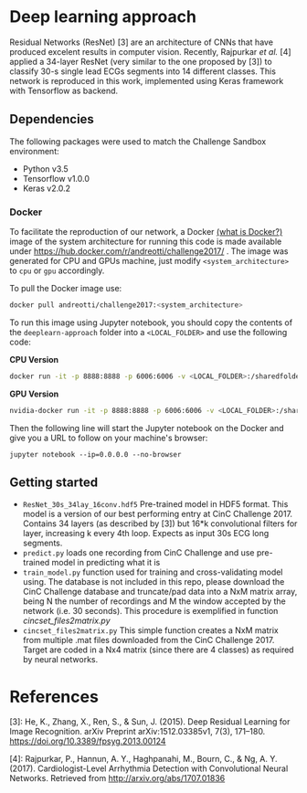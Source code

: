 # Deep learning approach


Residual Networks (ResNet) [3] are an architecture of CNNs that have produced excelent results in computer vision. Recently, Rajpurkar _et al._ [4] applied a 34-layer ResNet (very similar to the one proposed by [3]) to classify 30-s single lead ECGs segments into 14 different classes. This network is reproduced in this work, implemented using Keras framework with Tensorflow as backend.


## Dependencies

The following packages were used to match the Challenge Sandbox environment:

- Python v3.5
- Tensorflow v1.0.0
- Keras v2.0.2

### Docker

To facilitate the reproduction of our network, a Docker [(what is Docker?)](https://www.docker.com/what-docker) image of the system architecture for running this code is made available under https://hub.docker.com/r/andreotti/challenge2017/ . The image was generated for CPU and GPUs machine, just modify `<system_architecture>` to `cpu` or `gpu` accordingly.

To pull the Docker image use:
```bash
docker pull andreotti/challenge2017:<system_architecture>
```
      
To run this image using Jupyter notebook, you should copy the contents of the `deeplearn-approach` folder into a `<LOCAL_FOLDER>` and use the following code:

**CPU Version**
```bash
docker run -it -p 8888:8888 -p 6006:6006 -v <LOCAL_FOLDER>:/sharedfolder andreotti/challenge2017:cpu
```
    
**GPU Version**
```bash
nvidia-docker run -it -p 8888:8888 -p 6006:6006 -v <LOCAL_FOLDER>:/sharedfolder andreotti/challenge2017:gpu
```

Then the following line will start the Jupyter notebook on the Docker and give you a URL to follow on your machine's browser:

    jupyter notebook --ip=0.0.0.0 --no-browser 
    

## Getting started

- `ResNet_30s_34lay_16conv.hdf5` Pre-trained model in HDF5 format. This model is a version of our best performing entry at CinC Challenge 2017. Contains 34 layers (as described by [3]) but 16*k convolutional filters for layer, increasing k every 4th loop. Expects as input 30s ECG long segments.
- `predict.py` loads one recording from CinC Challenge and use pre-trained model in predicting what it is
- `train_model.py` function used for training and cross-validating model using. The database is not included in this repo, please download the CinC Challenge database and truncate/pad data into a NxM matrix array, being N the number of recordings and M the window accepted by the network (i.e. 30 seconds). This procedure is exemplified in function _cincset_files2matrix.py_
- `cincset_files2matrix.py` This simple function creates a NxM matrix from multiple .mat files downloaded from the CinC Challenge 2017. Target are coded in a Nx4 matrix (since there are 4 classes) as required by neural networks.
    
# References

[3]: He, K., Zhang, X., Ren, S., & Sun, J. (2015). Deep Residual Learning for Image Recognition. arXiv Preprint arXiv:1512.03385v1, 7(3), 171–180. https://doi.org/10.3389/fpsyg.2013.00124

[4]: Rajpurkar, P., Hannun, A. Y., Haghpanahi, M., Bourn, C., & Ng, A. Y. (2017). Cardiologist-Level Arrhythmia Detection with Convolutional Neural Networks. Retrieved from http://arxiv.org/abs/1707.01836
